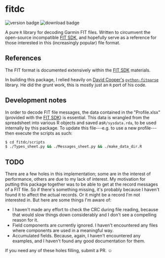 # fitdc

![version badge](http://www.r-pkg.org/badges/version/fitdc)
![download badge](http://cranlogs.r-pkg.org/badges/grand-total/fitdc?color=8808ff)

A pure `R` library for decoding Garmin FIT files. Written to circumvent the open-source incompatible [FIT SDK](https://www.thisisant.com/resources/fit), and hopefully serve as a reference for those interested in this (increasingly popular) file format.

## References

The FIT format is documented extensively within the [FIT SDK][fitsdk] materials.

In building this package, I relied heavily on [David Cooper's][dtcooper] [`python-fitparse`][pyfitparse] library. He did the grunt work, this is mostly just an `R` port of his code.

## Development notes

In order to decode FIT file messages, the data contained in the "Profile.xlsx" 
(provided with the [FIT SDK][fitsdk]) is essential. This data is wrangled from 
the spreadsheet into various R objects and saved as`R/sysdata.rda`, to be used
internally by this package. To update this file---e.g. to use a new profile---then execute the scripts as such:

```bash
$ cd fitdc/scripts
$ ./Types_sheet.py && ./Messages_sheet.py && ./make_data_dir.R
```

## TODO

There are a few holes in this implementation; some are in the interest of performance, others are due to my lack of interest. My motivation for putting this package together was to be able to get at the record messages of a FIT file. So if there's something missing, it's probably because I haven't found it to affect the actual records. Or it might be a record I'm not interested in. But here are some things I'm aware of:

+ I haven't made any effort to check the CRC during file reading, because that would slow things down considerably and I don't see a compelling reason for it.
+ Field components are currently ignored. I haven't encountered any files where components are used in a meaningful way.
+ Accumulated fields. Because, again, I haven't encountered any examples, and I haven't found any good documentation for them. 

If you need any of these holes filling, submit a PR. &#9786;

[fitsdk]: https://www.thisisant.com/resources/fit "FIT SDK"
[dtcooper]: https://github.com/dtcooper "David Cooper"
[pyfitparse]: https://github.com/dtcooper/python-fitparse/tree/ng "python-fitparse"
